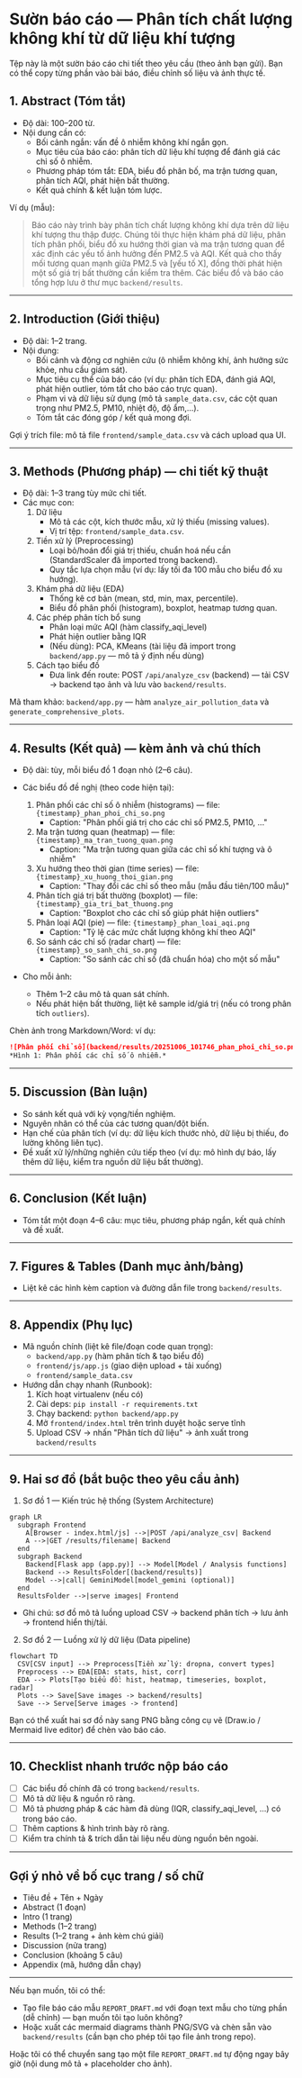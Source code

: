# Sườn báo cáo — Phân tích chất lượng không khí từ dữ liệu khí tượng

Tệp này là một sườn báo cáo chi tiết theo yêu cầu (theo ảnh bạn gửi). Bạn có thể copy từng phần vào bài báo, điều chỉnh số liệu và ảnh thực tế.

## 1. Abstract (Tóm tắt)
- Độ dài: 100–200 từ.
- Nội dung cần có:
  - Bối cảnh ngắn: vấn đề ô nhiễm không khí ngắn gọn.
  - Mục tiêu của báo cáo: phân tích dữ liệu khí tượng để đánh giá các chỉ số ô nhiễm.
  - Phương pháp tóm tắt: EDA, biểu đồ phân bố, ma trận tương quan, phân tích AQI, phát hiện bất thường.
  - Kết quả chính & kết luận tóm lược.

Ví dụ (mẫu):
> Báo cáo này trình bày phân tích chất lượng không khí dựa trên dữ liệu khí tượng thu thập được. Chúng tôi thực hiện khám phá dữ liệu, phân tích phân phối, biểu đồ xu hướng thời gian và ma trận tương quan để xác định các yếu tố ảnh hưởng đến PM2.5 và AQI. Kết quả cho thấy mối tương quan mạnh giữa PM2.5 và [yếu tố X], đồng thời phát hiện một số giá trị bất thường cần kiểm tra thêm. Các biểu đồ và báo cáo tổng hợp lưu ở thư mục `backend/results`.

---

## 2. Introduction (Giới thiệu)
- Độ dài: 1–2 trang.
- Nội dung:
  - Bối cảnh và động cơ nghiên cứu (ô nhiễm không khí, ảnh hưởng sức khỏe, nhu cầu giám sát).
  - Mục tiêu cụ thể của báo cáo (ví dụ: phân tích EDA, đánh giá AQI, phát hiện outlier, tóm tắt cho báo cáo trực quan).
  - Phạm vi và dữ liệu sử dụng (mô tả `sample_data.csv`, các cột quan trọng như PM2.5, PM10, nhiệt độ, độ ẩm,...).
  - Tóm tắt các đóng góp / kết quả mong đợi.

Gợi ý trích file: mô tả file `frontend/sample_data.csv` và cách upload qua UI.

---

## 3. Methods (Phương pháp) — chi tiết kỹ thuật
- Độ dài: 1–3 trang tùy mức chi tiết.
- Các mục con:
  1. Dữ liệu
     - Mô tả các cột, kích thước mẫu, xử lý thiếu (missing values).
     - Vị trí tệp: `frontend/sample_data.csv`.
  2. Tiền xử lý (Preprocessing)
     - Loại bỏ/hoán đổi giá trị thiếu, chuẩn hoá nếu cần (StandardScaler đã imported trong backend).
     - Quy tắc lựa chọn mẫu (ví dụ: lấy tối đa 100 mẫu cho biểu đồ xu hướng).
  3. Khám phá dữ liệu (EDA)
     - Thống kê cơ bản (mean, std, min, max, percentile).
     - Biểu đồ phân phối (histogram), boxplot, heatmap tương quan.
  4. Các phép phân tích bổ sung
     - Phân loại mức AQI (hàm classify_aqi_level)
     - Phát hiện outlier bằng IQR
     - (Nếu dùng): PCA, KMeans (tài liệu đã import trong `backend/app.py` — mô tả ý định nếu dùng)
  5. Cách tạo biểu đồ
     - Đưa link đến route: POST `/api/analyze_csv` (backend) — tải CSV -> backend tạo ảnh và lưu vào `backend/results`.

Mã tham khảo: `backend/app.py` — hàm `analyze_air_pollution_data` và `generate_comprehensive_plots`.

---

## 4. Results (Kết quả) — kèm ảnh và chú thích
- Độ dài: tùy, mỗi biểu đồ 1 đoạn nhỏ (2–6 câu).
- Các biểu đồ đề nghị (theo code hiện tại):
  1. Phân phối các chỉ số ô nhiễm (histograms) — file: `{timestamp}_phan_phoi_chi_so.png`
     - Caption: "Phân phối giá trị cho các chỉ số PM2.5, PM10, ..."
  2. Ma trận tương quan (heatmap) — file: `{timestamp}_ma_tran_tuong_quan.png`
     - Caption: "Ma trận tương quan giữa các chỉ số khí tượng và ô nhiễm"
  3. Xu hướng theo thời gian (time series) — file: `{timestamp}_xu_huong_thoi_gian.png`
     - Caption: "Thay đổi các chỉ số theo mẫu (mẫu đầu tiên/100 mẫu)"
  4. Phân tích giá trị bất thường (boxplot) — file: `{timestamp}_gia_tri_bat_thuong.png`
     - Caption: "Boxplot cho các chỉ số giúp phát hiện outliers"
  5. Phân loại AQI (pie) — file: `{timestamp}_phan_loai_aqi.png`
     - Caption: "Tỷ lệ các mức chất lượng không khí theo AQI"
  6. So sánh các chỉ số (radar chart) — file: `{timestamp}_so_sanh_chi_so.png`
     - Caption: "So sánh các chỉ số (đã chuẩn hóa) cho một số mẫu"

- Cho mỗi ảnh:
  - Thêm 1–2 câu mô tả quan sát chính.
  - Nếu phát hiện bất thường, liệt kê sample id/giá trị (nếu có trong phân tích `outliers`).

Chèn ảnh trong Markdown/Word: ví dụ:
```markdown
![Phân phối chỉ số](backend/results/20251006_101746_phan_phoi_chi_so.png)
*Hình 1: Phân phối các chỉ số ô nhiễm.*
```

---

## 5. Discussion (Bàn luận)
- So sánh kết quả với kỳ vọng/tiền nghiệm.
- Nguyên nhân có thể của các tương quan/đột biến.
- Hạn chế của phân tích (ví dụ: dữ liệu kích thước nhỏ, dữ liệu bị thiếu, đo lường không liên tục).
- Đề xuất xử lý/những nghiên cứu tiếp theo (ví dụ: mô hình dự báo, lấy thêm dữ liệu, kiểm tra nguồn dữ liệu bất thường).

---

## 6. Conclusion (Kết luận)
- Tóm tắt một đoạn 4–6 câu: mục tiêu, phương pháp ngắn, kết quả chính và đề xuất.

---

## 7. Figures & Tables (Danh mục ảnh/bảng)
- Liệt kê các hình kèm caption và đường dẫn file trong `backend/results`.

---

## 8. Appendix (Phụ lục)
- Mã nguồn chính (liệt kê file/đoạn code quan trọng):
  - `backend/app.py` (hàm phân tích & tạo biểu đồ)
  - `frontend/js/app.js` (giao diện upload + tải xuống)
  - `frontend/sample_data.csv`
- Hướng dẫn chạy nhanh (Runbook):
  1. Kích hoạt virtualenv (nếu có)
  2. Cài deps: `pip install -r requirements.txt`
  3. Chạy backend: `python backend/app.py`
  4. Mở `frontend/index.html` trên trình duyệt hoặc serve tĩnh
  5. Upload CSV -> nhấn "Phân tích dữ liệu" -> ảnh xuất trong `backend/results`

---

## 9. Hai sơ đồ (bắt buộc theo yêu cầu ảnh)

1) Sơ đồ 1 — Kiến trúc hệ thống (System Architecture)

```mermaid
graph LR
  subgraph Frontend
    A[Browser - index.html/js] -->|POST /api/analyze_csv| Backend
    A -->|GET /results/filename| Backend
  end
  subgraph Backend
    Backend[Flask app (app.py)] --> Model[Model / Analysis functions]
    Backend --> ResultsFolder[(backend/results)]
    Model -->|call| GeminiModel[model_gemini (optional)]
  end
  ResultsFolder -->|serve images| Frontend
```

- Ghi chú: sơ đồ mô tả luồng upload CSV -> backend phân tích -> lưu ảnh -> frontend hiển thị/tải.

2) Sơ đồ 2 — Luồng xử lý dữ liệu (Data pipeline)

```mermaid
flowchart TD
  CSV[CSV input] --> Preprocess[Tiền xử lý: dropna, convert types]
  Preprocess --> EDA[EDA: stats, hist, corr]
  EDA --> Plots[Tạo biểu đồ: hist, heatmap, timeseries, boxplot, radar]
  Plots --> Save[Save images -> backend/results]
  Save --> Serve[Serve images -> frontend]
```

Bạn có thể xuất hai sơ đồ này sang PNG bằng công cụ vẽ (Draw.io / Mermaid live editor) để chèn vào báo cáo.

---

## 10. Checklist nhanh trước nộp báo cáo
- [ ] Các biểu đồ chính đã có trong `backend/results`.
- [ ] Mô tả dữ liệu & nguồn rõ ràng.
- [ ] Mô tả phương pháp & các hàm đã dùng (IQR, classify_aqi_level, ...) có trong báo cáo.
- [ ] Thêm captions & hình trình bày rõ ràng.
- [ ] Kiểm tra chính tả & trích dẫn tài liệu nếu dùng nguồn bên ngoài.

---

## Gợi ý nhỏ về bố cục trang / số chữ
- Tiêu đề + Tên + Ngày
- Abstract (1 đoạn)
- Intro (1 trang)
- Methods (1–2 trang)
- Results (1–2 trang + ảnh kèm chú giải)
- Discussion (nửa trang)
- Conclusion (khoảng 5 câu)
- Appendix (mã, hướng dẫn chạy)

---

Nếu bạn muốn, tôi có thể:
- Tạo file báo cáo mẫu `REPORT_DRAFT.md` với đoạn text mẫu cho từng phần (dễ chỉnh) — bạn muốn tôi tạo luôn không?
- Hoặc xuất các mermaid diagrams thành PNG/SVG và chèn sẵn vào `backend/results` (cần bạn cho phép tôi tạo file ảnh trong repo).

Hoặc tôi có thể chuyển sang tạo một file `REPORT_DRAFT.md` tự động ngay bây giờ (nội dung mô tả + placeholder cho ảnh).